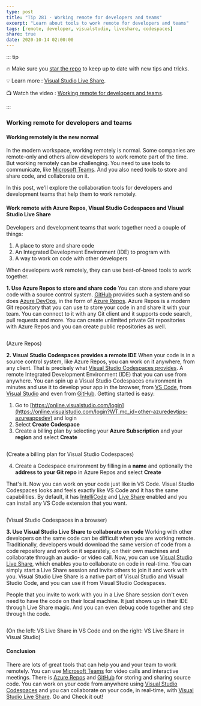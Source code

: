 ```yaml
---
type: post
title: "Tip 281 - Working remote for developers and teams"
excerpt: "Learn about tools to work remote for developers and teams"
tags: [remote, developer, visualstudio, liveshare, codespaces]
share: true
date: 2020-10-14 02:00:00
---
```


::: tip 

:fire: Make sure you [star the repo](http://azuredev.tips?WT.mc_id=azure-azuredevtips-azureappsdev) to keep up to date with new tips and tricks.

:bulb: Learn more : [Visual Studio Live Share](https://visualstudio.microsoft.com/services/live-share/?WT.mc_id=microsoft-azuredevtips-azureappsdev). 

:tv: Watch the video : [Working remote for developers and teams](leave-blank?WT.mc_id=youtube-azuredevtips-azureappsdev).

:::

### Working remote for developers and teams

#### Working remotely is the new normal
In the modern workspace, working remotely is normal. Some companies are remote-only and others allow  developers to work remote part of the time. But working remotely can be challenging. You need to use tools to communicate, like [Microsoft Teams](https://www.microsoft.com/microsoft-365/microsoft-teams/?WT.mc_id=microsoft-azuredevtips-azureappsdev). And you also need tools to store and share code, and collaborate on it.

In this post, we'll explore the collaboration tools for developers and development teams that help them to work remotely.

#### Work remote with Azure Repos, Visual Studio Codespaces and Visual Studio Live Share
Developers and development teams that work together need a couple of things:
1. A place to store and share code
2. An Integrated Development Environment (IDE) to program with
3. A way to work on code with other developers

When developers work remotely, they can use best-of-breed tools to work together.

**1. Use Azure Repos to store and share code**
You can store and share your code with a source control system. [GitHub](https://github.com/?WT.mc_id=github-azuredevtips-azureappsdev) provides such a system and so does [Azure DevOps](https://azure.microsoft.com/services/devops/?WT.mc_id=microsoft-azuredevtips-azureappsdev), in the form of [Azure Repos](https://azure.microsoft.com/services/devops/repos/?WT.mc_id=microsoft-azuredevtips-azureappsdev). Azure Repos is a modern Git repository that you can use to store your code in and share it with your team. You can connect to it with any Git client and it supports code search, pull requests and more. You can create unlimited private Git repositories with Azure Repos and you can create public repositories as well.

<img :src="$withBase('/files/67repos.png')">

(Azure Repos)

**2. Visual Studio Codespaces provides a remote IDE**
When your code is in a source control system, like Azure Repos, you can work on it anywhere, from any client. That is precisely what [Visual Studio Codespaces provides](https://visualstudio.microsoft.com/services/visual-studio-codespaces/?WT.mc_id=microsoft-azuredevtips-azureappsdev). A remote Integrated Development Environment (IDE) that you can use from anywhere. You can spin up a Visual Studio Codespaces environment in minutes and use it to develop your app in the browser, from [VS Code](https://docs.microsoft.com/visualstudio/online/quickstarts/vscode?WT.mc_id=docs-azuredevtips-azureappsdev ), from [Visual Studio](https://docs.microsoft.com/visualstudio/online/quickstarts/vs?WT.mc_id=docs-azuredevtips-azureappsdev ) and even from [GitHub](https://github.com/features/codespaces/?WT.mc_id=github-azuredevtips-azureappsdev). Getting started is easy:

1. Go to [https://online.visualstudio.com/login](https://online.visualstudio.com/login?WT.mc_id=other-azuredevtips-azureappsdev) and login
2. Select **Create Codespace**
3. Create a billing plan by selecting your **Azure Subscription** and your **region** and select **Create**

<img :src="$withBase('/files/67codespaces.png')">

(Create a billing plan for Visual Studio Codespaces)

4. Create a Codespace environment by filling in a **name** and optionally the **address to your Git repo** in Azure Repos and select **Create**

That's it. Now you can work on your code just like in VS Code. Visual Studio Codespaces looks and feels exactly like VS Code and it has the same capabilities. By default, it has [IntelliCode](https://visualstudio.microsoft.com/services/intellicode/?WT.mc_id=microsoft-azuredevtips-azureappsdev) and [Live Share](https://visualstudio.microsoft.com/services/live-share/?WT.mc_id=microsoft-azuredevtips-azureappsdev) enabled and you can install any VS Code extension that you want.

<img :src="$withBase('/files/67codespaces2.png')">

(Visual Studio Codespaces in a browser)

**3. Use Visual Studio Live Share to collaborate on code**
Working with other developers on the same code can be difficult when you are working remote. Traditionally, developers would download the same version of code from a code repository and work on it separately, on their own machines and collaborate through an audio- or video call. Now, you can use [Visual Studio Live Share](https://visualstudio.microsoft.com/services/live-share/?WT.mc_id=microsoft-azuredevtips-azureappsdev), which enables you to collaborate on code in real-time. You can simply start a Live Share session and invite others to join it and work with you. Visual Studio Live Share is a native part of Visual Studio and Visual Studio Code, and you can use it from Visual Studio Codespaces. 

People that you invite to work with you in a Live Share session don't even need to have the code on their local machine. It just shows up in their IDE through Live Share magic. And you can even debug code together and step through the code.

<img :src="$withBase('/files/67liveshare.png')">

(On the left: VS Live Share in VS Code and on the right: VS Live Share in Visual Studio)

#### Conclusion
There are lots of great tools that can help you and your team to work remotely. You can use [Microsoft Teams](https://www.microsoft.com/microsoft-365/microsoft-teams/?WT.mc_id=microsoft-azuredevtips-azureappsdev) for video calls and interactive meetings. There is [Azure Repos](https://azure.microsoft.com/services/devops/repos/?WT.mc_id=microsoft-azuredevtips-azureappsdev) and [GitHub](https://github.com/?WT.mc_id=github-azuredevtips-azureappsdev) for storing and sharing source code. You can work on your code from anywhere using [Visual Studio Codespaces](https://visualstudio.microsoft.com/services/visual-studio-codespaces/?WT.mc_id=microsoft-azuredevtips-azureappsdev) and you can collaborate on your code, in real-time, with [Visual Studio Live Share](https://visualstudio.microsoft.com/services/live-share/?WT.mc_id=microsoft-azuredevtips-azureappsdev). Go and Check it out!
